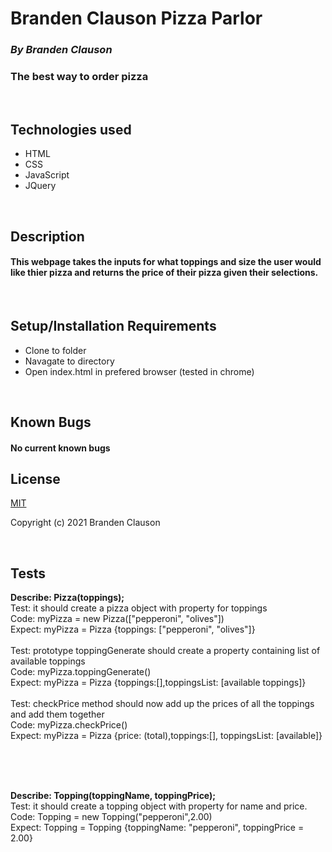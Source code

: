 
# Branden Clauson Pizza Parlor

### ***By Branden Clauson***
### The best way to order pizza

<p>&nbsp<p>

## **Technologies used**

* HTML
* CSS
* JavaScript
* JQuery

<p>&nbsp<p>

## **Description**

#### This webpage takes the inputs for what toppings and size the user would like thier pizza and returns the price of their pizza given their selections.



<p>&nbsp<p>

## **Setup/Installation Requirements**
* Clone to folder
* Navagate to directory
* Open index.html in prefered browser (tested in chrome)

<p>&nbsp<p>

## **Known Bugs**

#### No current known bugs

## **License**

[MIT](LICENSE.txt)

Copyright (c) 2021 Branden Clauson

<p>&nbsp<p>

## **Tests**


**Describe: Pizza(toppings);**
<br>
Test: it should create a pizza object with property for toppings
<br>
Code: myPizza = new Pizza(["pepperoni", "olives"])
<br>
Expect: myPizza = Pizza {toppings: ["pepperoni", "olives"]}
<br>
<br>
Test: prototype toppingGenerate should create a property containing list of available toppings
<br>
Code: myPizza.toppingGenerate()
<br>
Expect: myPizza = Pizza {toppings:[],toppingsList: [available toppings]}
<br>
<br>
Test: checkPrice method should now add up the prices of all the toppings and add them together
<br>
Code: myPizza.checkPrice()
<br>
Expect: myPizza = Pizza {price: (total),toppings:[], toppingsList: [available]}

<br>
<br>
<br>

**Describe: Topping(toppingName, toppingPrice);** 
<br>
Test: it should create a topping object with property for name and price.
<br>
Code: Topping = new Topping("pepperoni",2.00)
<br>
Expect: Topping = Topping {toppingName: "pepperoni", toppingPrice = 2.00}